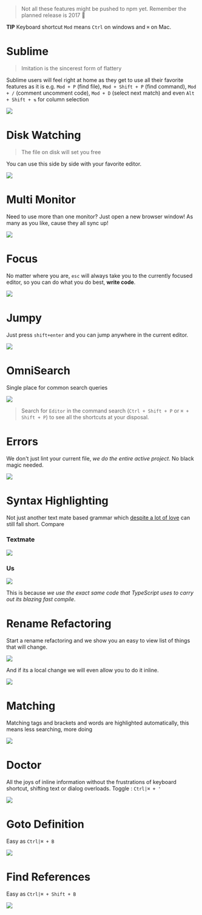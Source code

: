 > Not all these features might be pushed to npm yet. Remember the planned release is 2017 :rose:

**TIP** Keyboard shortcut `Mod` means `Ctrl` on windows and `⌘` on Mac.

# Sublime
> Imitation is the sincerest form of flattery

Sublime users will feel right at home as they get to use all their favorite features as it is e.g. `Mod + P` (find file), `Mod + Shift + P` (find command), `Mod + /` (comment uncomment code), `Mod + D` (select next match) and even `Alt + Shift + ⇅` for column selection   

![](https://raw.githubusercontent.com/TypeScriptBuilder/typescriptbuilder.github.io/master/screens/rectangular.gif)

# Disk Watching
> The file on disk will set you free

You can use this side by side with your favorite editor.

![](https://raw.githubusercontent.com/TypeScriptBuilder/typescriptbuilder.github.io/master/screens/seemlessExternalEditing.gif)

# Multi Monitor
Need to use more than one monitor? Just open a new browser window! As many as you like, cause they all sync up!

![](https://raw.githubusercontent.com/TypeScriptBuilder/typescriptbuilder.github.io/master/screens/multiMonitor.gif)

# Focus
No matter where you are, `esc` will always take you to the currently focused editor, so you can do what you do best, **write code**.

![](https://raw.githubusercontent.com/TypeScriptBuilder/typescriptbuilder.github.io/master/screens/esc.gif)

# Jumpy
Just press `shift+enter` and you can jump anywhere in the current editor.

![](https://raw.githubusercontent.com/TypeScriptBuilder/typescriptbuilder.github.io/master/screens/jumpy.gif)

# OmniSearch
Single place for common search queries

![](https://raw.githubusercontent.com/TypeScriptBuilder/typescriptbuilder.github.io/master/screens/omnisearch.gif)

> Search for `Editor` in the command search (`Ctrl + Shift + P` or `⌘ + Shift + P`) to see all the shortcuts at your disposal.

# Errors

We don't just lint your current file, *we do the entire active project*. No black magic needed.

![](https://raw.githubusercontent.com/TypeScriptBuilder/typescriptbuilder.github.io/master/screens/liveLinting.gif)

# Syntax Highlighting
Not just another text mate based grammar which [despite a lot of love](https://github.com/Microsoft/TypeScript-TmLanguage/blob/ab17d24fed148cd789fd632d74f170c7308d75ff/TypeScriptReact.tmLanguage) can still fall short. Compare

### Textmate
![](https://raw.githubusercontent.com/TypeScriptBuilder/typescriptbuilder.github.io/master/screens/grammarBad.png)

### Us
![](https://raw.githubusercontent.com/TypeScriptBuilder/typescriptbuilder.github.io/master/screens/grammarGood.png)

This is because *we use the exact same code that TypeScript uses to carry out its blazing fast compile*.

# Rename Refactoring
Start a rename refactoring and we show you an easy to view list of things that will change.

![](https://raw.githubusercontent.com/TypeScriptBuilder/typescriptbuilder.github.io/master/screens/renameBig.gif)

And if its a local change we will even allow you to do it inline.

![](https://raw.githubusercontent.com/TypeScriptBuilder/typescriptbuilder.github.io/master/screens/renameSimple.gif)

# Matching
Matching tags and brackets and words are highlighted automatically, this means less searching, more doing

![](https://raw.githubusercontent.com/TypeScriptBuilder/typescriptbuilder.github.io/master/screens/matching.gif)

# Doctor
All the joys of inline information without the frustrations of keyboard shortcut, shifting text or dialog overloads. Toggle : `Ctrl|⌘ + '`

![](https://raw.githubusercontent.com/TypeScriptBuilder/typescriptbuilder.github.io/master/screens/doctor.png)

# Goto Definition

Easy as `Ctrl|⌘ + B`

![](https://raw.githubusercontent.com/TypeScriptBuilder/typescriptbuilder.github.io/master/screens/gotoDefinition.gif)

# Find References

Easy as `Ctrl|⌘ + Shift + B`

![](https://raw.githubusercontent.com/TypeScriptBuilder/typescriptbuilder.github.io/master/screens/findReferences.gif)
